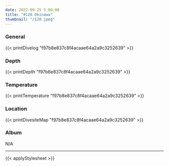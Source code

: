 ```yaml
---
date: 2022-09-25 5:00:00
title: "#120 Okinawa"
thumbnail: "/120.jpeg"
---
```


### General

{{< printDivelog "f97b8e837c8f4acaae64a2a9c3252639" >}}

### Depth

{{< printDepth "f97b8e837c8f4acaae64a2a9c3252639" >}}

### Temperature

{{< printTemperature "f97b8e837c8f4acaae64a2a9c3252639" >}}

### Location

{{< printDivesiteMap "f97b8e837c8f4acaae64a2a9c3252639" >}}

### Album

N/A

---

{{< applyStylesheet >}}
